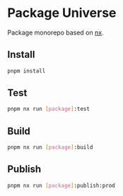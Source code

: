 # Package Universe

Package monorepo based on [nx](https://github.com/nrwl/nx).

## Install

```bash
pnpm install
```

## Test

```bash
pnpm nx run [package]:test
```

## Build

```bash
pnpm nx run [package]:build
```

## Publish

```bash
pnpm nx run [package]:publish:prod
```
